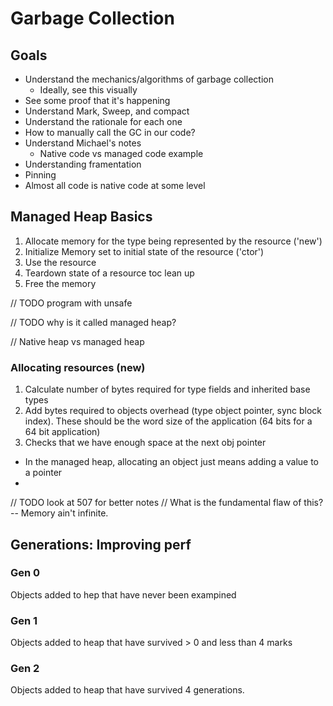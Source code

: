 # Garbage Collection

## Goals
- Understand the mechanics/algorithms of garbage collection
  - Ideally, see this visually 
- See some proof that it's happening
- Understand Mark, Sweep, and compact
- Understand the rationale for each one
- How to manually call the GC in our code?
- Understand Michael's notes
  - Native code vs managed code example
- Understanding framentation
- Pinning
- Almost all code is native code at some level

## Managed Heap Basics

1. Allocate memory for the type being represented by the resource ('new')
2. Initialize Memory set to initial state of the resource ('ctor')
3. Use the resource
4. Teardown state of a resource toc lean up
5. Free the memory


// TODO program with unsafe

// TODO why is it called managed heap?

// Native heap vs managed heap

### Allocating resources (new)
1. Calculate number of bytes required for type fields and inherited base types
2. Add bytes required to objects overhead (type object pointer, sync block index). These should be  the word size of the application (64 bits for a 64 bit application)
3. Checks that we have enough space at the next obj pointer

* In the managed heap, allocating an object just means adding a value to a pointer
*
// TODO look at 507 for better notes
// What is the fundamental flaw of this? -- Memory ain't infinite.

## Generations: Improving perf

### Gen 0
Objects added to hep that have never been exampined

### Gen 1 
Objects added to heap that have survived > 0 and less than 4 marks

### Gen 2 
Objects added to heap that have survived 4 generations.
